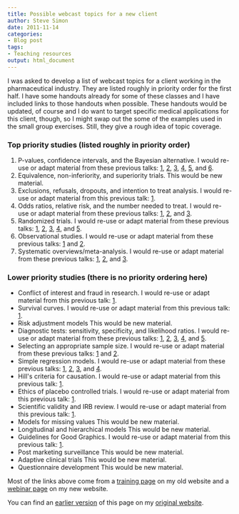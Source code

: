 ```yaml
---
title: Possible webcast topics for a new client
author: Steve Simon
date: 2011-11-14
categories:
- Blog post
tags:
- Teaching resources
output: html_document
---
```


I was asked to develop a list of webcast topics for a client working in the pharmaceutical industry. They are listed roughly in priority order for the first half. I have some handouts already for some of these classes and I have included links to those handouts when possible. These handouts would be updated, of course and I do want to target specific medical applications for this client, though, so I might swap out the some of the examples used in the small group exercises. Still, they give a rough idea of topic coverage.

<!---More--->

### Top priority studies (listed roughly in priority order)

1. P-values, confidence intervals, and the Bayesian alternative. I would re-use or adapt material from these previous talks: [1][pva1], [2][pva2], [3][pva3], [4][pva4], [5][pva5], and [6][pva6].
2. Equivalence, non-inferiority, and superiority trials. This would be new material.
3. Exclusions, refusals, dropouts, and intention to treat analysis. I would re-use or adapt material from this previous talk: [1][exc1].
4. Odds ratios, relative risk, and the number needed to treat. I would re-use or adapt material from these previous talks: [1][odd1], [2][odd2], and [3][odd3].
5. Randomized trials. I would re-use or adapt material from these previous talks: [1][ran1], [2][ran2], [3][ran3], [4][ran4], and [5][ran5].
6. Observational studies. I would re-use or adapt material from these previous talks: [1][obs1] and [2][obs2].
7. Systematic overviews/meta-analysis. I would re-use or adapt material from these previous talks: [1][sys1], [2][sys2], and [3][sys3].

### Lower priority studies (there is no priority ordering here)

+ Conflict of interest and fraud in research. I would re-use or adapt material from this previous talk: [1][coi1].
+ Survival curves. I would re-use or adapt material from this previous talk: [1][sur1].
+ Risk adjustment models This would be new material.
+ Diagnostic tests: sensitivity, specificity, and likelihood ratios. I would re-use or adapt material from these previous talks: [1][dia1], [2][dia2], [3][dia3], [4][dia4], and [5][dia5].
+ Selecting an appropriate sample size. I would re-use or adapt material from these previous talks: [1][sam1] and [2][sam2].
+ Simple regression models. I would re-use or adapt material from these previous talks: [1][reg1], [2][reg2], [3][reg3], and [4][reg4].
+ Hill's criteria for causation. I would re-use or adapt material from this previous talk: [1][cau1].
+ Ethics of placebo controlled trials. I would re-use or adapt material from this previous talk: [1][pla1].
+ Scientific validity and IRB review. I would re-use or adapt material from this previous talk: [1][irb1].
+ Models for missing values This would be new material.
+ Longitudinal and hierarchical models This would be new material.
+ Guidelines for Good Graphics. I would re-use or adapt material from this previous talk: [1][gra1].
+ Post marketing surveillance This would be new material.
+ Adaptive clinical trials This would be new material.
+ Questionnaire development This would be new material.

Most of the links above come from a [training page][sim3] on my old website and a [webinar page][sim4] on my new website.

You can find an [earlier version][sim1] of this page on my [original website][sim2].

[sim1]: http://www.pmean.com/11/WebcastTopics.html
[sim2]: http://www.pmean.com/original_site.html 
[sim3]: http://www.pmean.com/training.aspx
[sim4]: http://www.pmean.com/webinars/archive.html

[pva1]: http://www.pmean.com/training/hand22.aspx
[pva2]: http://www.pmean.com/webinars/20091014/20091014_6up.pdf
[pva3]: http://www.pmean.com/00files/w20100407_6up.pdf
[pva4]: http://www.pmean.com/webinars/20100921/Handout.pdf
[pva5]: http://www.pmean.com/webinars/20100922/Handout.pdf
[pva6]: http://www.pmean.com/webinars/20100923/Handout_6up.pdf

[exc1]: http://www.pmean.com/training/hand33.aspx

[odd1]: http://www.pmean.com/training/hand23.aspx
[odd2]: http://www.pmean.com/webinars/20091217/w20091217_6up.pdf
[odd3]: http://www.pmean.com/webinars/20100421/OddsRatio_rev.pdf

[ran1]: http://www.pmean.com/training/hand32a.aspx
[ran2]: http://www.pmean.com/training/hand61.aspx
[ran3]: http://www.pmean.com/training/hand62.aspx
[ran4]: http://www.pmean.com/training/hand65.aspx
[ran5]: http://www.pmean.com/webinars/20100505/Randomization_6up.pdf

[obs1]: http://www.pmean.com/training/hand32b.aspx
[obs2]: http://www.pmean.com/webinars/20100519/Observational_6up.pdf

[sys1]: http://www.pmean.com/training/hand35.aspx
[sys2]: http://www.pmean.com/webinars/20100331/PuttingItAllTogether_6up.pdf
[sys3]: http://www.pmean.com/webinars/20100602/PuttingItAllTogether_6up.pdf

[coi1]: http://www.pmean.com/training/hand72.aspx

[sur1]: http://www.pmean.com/training/hand05.aspx

[dia1]: http://www.pmean.com/training/hand23.aspx
[dia2]: http://www.pmean.com/training/hand24.aspx
[dia3]: http://www.pmean.com/resources/pdf/Diagnostic.pdf
[dia4]: http://www.pmean.com/webinars/20100217/Sensitivity_6up.pdf
[dia5]: http://www.pmean.com/webinars/20100217/Sensitivity_6up.pdf

[sam1]: http://www.pmean.com/training/hand52.aspx
[sam2]: http://www.pmean.com/webinars/20100428/SampleSize_6up.pdf

[reg1]: http://www.pmean.com/training/hand03.aspx
[reg2]: http://www.pmean.com/training/hand25.aspx
[reg3]: http://www.pmean.com/webinars/20100526/LinearRegression_6up.pdf
[reg4]: http://www.pmean.com/webinars/20100715/LogisticRegression_6up.pdf

[cau1]: http://www.pmean.com/training/hand36.aspx

[pla1]: http://www.pmean.com/training/hand51.aspx

[irb1]: http://www.pmean.com/training/hand52.aspx

[gra1]: http://www.pmean.com/training/hand43.aspx

